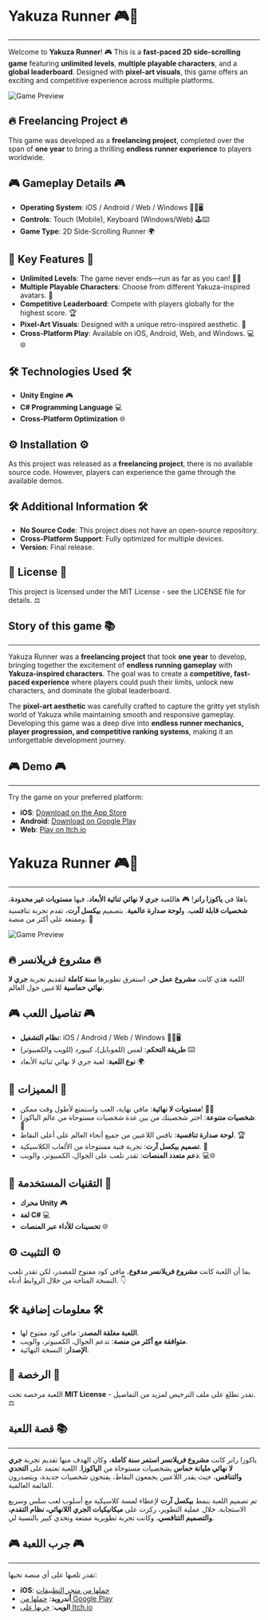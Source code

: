 # Yakuza Runner 🎮🌟
--------------------------
Welcome to **Yakuza Runner**! 🎮 This is a **fast-paced 2D side-scrolling game** featuring **unlimited levels**, **multiple playable characters**, and a **global leaderboard**. Designed with **pixel-art visuals**, this game offers an exciting and competitive experience across multiple platforms.

![Game Preview](https://github.com/user-attachments/assets/b680aeff-022d-413e-ac31-d50fc00c626b)

## 🔥 Freelancing Project 🔥
This game was developed as a **freelancing project**, completed over the span of **one year** to bring a thrilling **endless runner experience** to players worldwide.

## 🎮 Gameplay Details 🎮

- **Operating System**: iOS / Android / Web / Windows 📱🌐🖥️
- **Controls**: Touch (Mobile), Keyboard (Windows/Web) 🕹️️⌨️
- **Game Type**: 2D Side-Scrolling Runner 🌍

## 🌟 Key Features 🌟

- **Unlimited Levels**: The game never ends—run as far as you can! 🏃‍♂️
- **Multiple Playable Characters**: Choose from different Yakuza-inspired avatars. 🦅
- **Competitive Leaderboard**: Compete with players globally for the highest score. 🏆
- **Pixel-Art Visuals**: Designed with a unique retro-inspired aesthetic. 🎨
- **Cross-Platform Play**: Available on iOS, Android, Web, and Windows. 💻🌐

## 🛠️ Technologies Used 🛠️

- **Unity Engine** 🎮
- **C# Programming Language** 💻
- **Cross-Platform Optimization** 🌐

## ⚙️ Installation ⚙️

As this project was released as a **freelancing project**, there is no available source code. However, players can experience the game through the available demos.

## 🛠️ Additional Information 🛠️

- **No Source Code**: This project does not have an open-source repository.
- **Cross-Platform Support**: Fully optimized for multiple devices.
- **Version**: Final release.

## 🌟 License 🌟

This project is licensed under the MIT License - see the LICENSE file for details. ⚖️

## Story of this game 📚
--------------------------

Yakuza Runner was a **freelancing project** that took **one year** to develop, bringing together the excitement of **endless running gameplay** with **Yakuza-inspired characters**. The goal was to create a **competitive, fast-paced experience** where players could push their limits, unlock new characters, and dominate the global leaderboard. 

The **pixel-art aesthetic** was carefully crafted to capture the gritty yet stylish world of Yakuza while maintaining smooth and responsive gameplay. Developing this game was a deep dive into **endless runner mechanics, player progression, and competitive ranking systems**, making it an unforgettable development journey.

## 🎮 Demo 🎮
--------------------------

Try the game on your preferred platform:

- **iOS**: [Download on the App Store](https://apps.apple.com/app/yakuza-dash/id6443648252)
- **Android**: [Download on Google Play](https://play.google.com/store/apps/details?id=com.DefaultCompany.yakuza)
- **Web**: [Play on Itch.io](https://abo-7mood.itch.io/yakuzadash)

# Yakuza Runner 🎮🌟
--------------------------

ياهلا في **ياكوزا رانر**! 🎮 هاللعبة **جري لا نهائي ثنائية الأبعاد**، فيها **مستويات غير محدودة**، **شخصيات قابلة للعب**، و**لوحة صدارة عالمية**. بتصميم **بيكسل آرت**، تقدم تجربة تنافسية وممتعة على أكثر من منصة. 💨

![Game Preview](https://github.com/user-attachments/assets/b680aeff-022d-413e-ac31-d50fc00c626b)

## 🔥 مشروع فريلانسر 🔥

اللعبة هذي كانت **مشروع عمل حر**، استغرق تطويرها **سنة كاملة** لتقديم تجربة **جري لا نهائي حماسية** للاعبين حول العالم.

## 🎮 تفاصيل اللعب 🎮

- **نظام التشغيل**: iOS / Android / Web / Windows 📱🌐🖥️
- **طريقة التحكم**: لمس (للموبايل)، كيبورد (للويب والكمبيوتر) ⌨️
- **نوع اللعبة**: لعبة جري لا نهائي ثنائية الأبعاد 🌍

## 🌟 المميزات 🌟

- **مستويات لا نهائية**: مافي نهاية، العب واستمتع لأطول وقت ممكن! 🏃‍♂️
- **شخصيات متنوعة**: اختر شخصيتك من بين عدة شخصيات مستوحاة من عالم الياكوزا. 🦅
- **لوحة صدارة تنافسية**: نافس اللاعبين من جميع أنحاء العالم على أعلى النقاط. 🏆
- **تصميم بيكسل آرت**: تجربة فنية مستوحاة من الألعاب الكلاسيكية. 🎨
- **دعم متعدد المنصات**: تقدر تلعب على الجوال، الكمبيوتر، والويب. 💻🌐

## 🔧 التقنيات المستخدمة 🔧

- **محرك Unity** 🎮
- **لغة C#** 💻
- **تحسينات للأداء عبر المنصات** 🌐

## ⚙️ التثبيت ⚙️

بما أن اللعبة كانت **مشروع فريلانسر مدفوع**، مافي كود مفتوح للمصدر، لكن تقدر تلعب النسخة المتاحة من خلال الروابط أدناه. 👇

## 🛠️ معلومات إضافية 🛠️

- **اللعبة مغلقة المصدر**: مافي كود مفتوح لها.
- **متوافقة مع أكثر من منصة**: تدعم الجوال، الكمبيوتر، والويب.
- **الإصدار**: النسخة النهائية.

## 📜 الرخصة 📜

اللعبة مرخصة تحت **MIT License** - تقدر تطلع على ملف الترخيص لمزيد من التفاصيل. ⚖️

## قصة اللعبة 📚
--------------------------

ياكوزا رانر كانت **مشروع فريلانسر استمر سنة كاملة**، وكان الهدف منها تقديم تجربة **جري لا نهائي مليانة حماس** بشخصيات مستوحاة من **الياكوزا**. اللعبة تعتمد على **التحدي والتنافس**، حيث يقدر اللاعبين يجمعون النقاط، يفتحون شخصيات جديدة، ويتصدرون القائمة العالمية.

تم تصميم اللعبة بنمط **بيكسل آرت** لإعطاء لمسة كلاسيكية مع أسلوب لعب سلس وسريع الاستجابة. خلال عملية التطوير، ركزت على **ميكانيكيات الجري اللانهائي، نظام التقدم، والتصميم التنافسي**، وكانت تجربة تطويرية ممتعة وتحدي كبير بالنسبة لي.

## 🎮 جرب اللعبة 🎮
--------------------------

تقدر تلعبها على أي منصة تحبها:

- **iOS**: [حملها من متجر التطبيقات](https://apps.apple.com/app/yakuza-dash/id6443648252)
- **أندرويد**: [حملها من Google Play](https://play.google.com/store/apps/details?id=com.DefaultCompany.yakuza)
- **الويب**: [جربها على Itch.io](https://abo-7mood.itch.io/yakuzadash)
